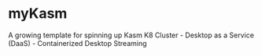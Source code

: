 # myKasm
A growing template for spinning up Kasm K8 Cluster - Desktop as a Service (DaaS) - Containerized Desktop Streaming

